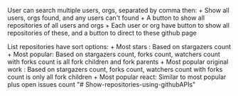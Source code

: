 User can search multiple users, orgs, separated by comma
then:
    + Show all users, orgs found, and any users can't found
    + A button to show all repositories of all users and orgs
    + Each user or org have button to show all repositories of these, and a button to direct to these github page

List repositories have sort options:
    + Most stars : Based on stargazers count
    + Most popular: Based on stargazers count, forks  count, watchers count 
                    with forks count is all fork children and fork parents
    + Most popular original work : Based on stargazers count, forks  count, watchers count 
                    with forks count is only all fork children
    + Most popular react: Similar to most popular plus open issues count
"# Show-repositories-using-githubAPIs" 
